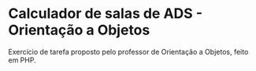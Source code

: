 # Calculador de salas de ADS - Orientação a Objetos
Exercício de tarefa proposto pelo professor de Orientação a Objetos, feito em PHP.
